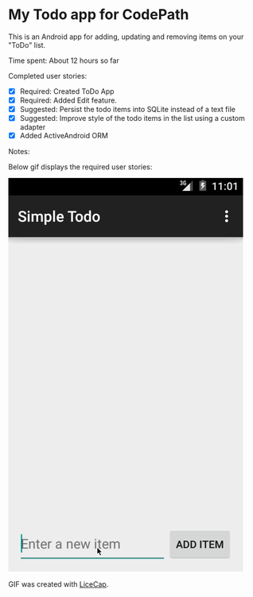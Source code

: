 # My Todo app for CodePath

This is an Android app for adding, updating and removing items on your "ToDo" list.

Time spent: About 12 hours so far

Completed user stories:

 * [x] Required: Created ToDo App
 * [x] Required: Added Edit feature.
 * [x] Suggested: Persist the todo items into SQLite instead of a text file
 * [x] Suggested: Improve style of the todo items in the list using a custom adapter
 * [x] Added ActiveAndroid ORM

Notes:

Below gif displays the required user stories:

![Video Walkthrough](Simple_ToDo.gif)

GIF was created with [LiceCap](http://www.cockos.com/licecap/).
